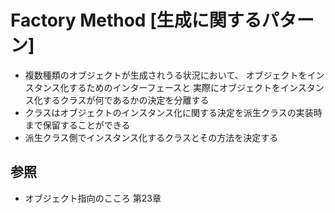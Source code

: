 # Factory Method [生成に関するパターン]
- 複数種類のオブジェクトが生成されうる状況において、
  オブジェクトをインスタンス化するためのインターフェースと
  実際にオブジェクトをインスタンス化するクラスが何であるかの決定を分離する
- クラスはオブジェクトのインスタンス化に関する決定を派生クラスの実装時まで保留することができる
- 派生クラス側でインスタンス化するクラスとその方法を決定する

## 参照
- オブジェクト指向のこころ 第23章

